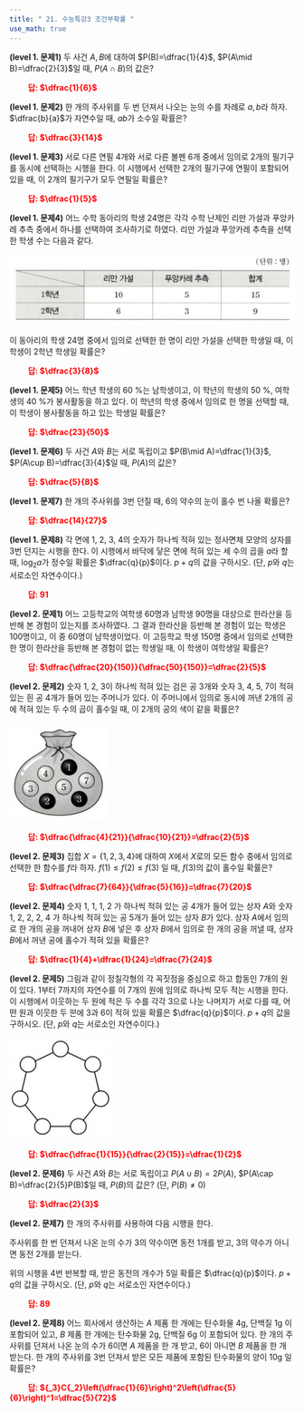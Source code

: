 ```yaml
---
title: " 21. 수능특강3 조건부확률 "
use_math: true
---
```


**(level 1. 문제1)** 두 사건 $A, B$에 대하여 $P(B)=\dfrac{1}{4}$, $P(A\mid B)=\dfrac{2}{3}$일 때, $P(A\cap B)$의 값은?

**<span style="color: red;">$\qquad$답: $\dfrac{1}{6}$</span>**

**(level 1. 문제2)** 한 개의 주사위를 두 번 던져서 나오는 눈의 수를 차례로 $a, b$라 하자. $\dfrac{b}{a}$가 자연수일 때, $ab$가 소수일 확률은?

**<span style="color: red;">$\qquad$답: $\dfrac{3}{14}$</span>**

**(level 1. 문제3)** 서로 다른 연필 4개와 서로 다른 볼펜 6개 중에서 임의로 2개의 필기구를 동시에 선택하는 시행을 한다. 이 시행에서 선택한 2개의 필기구에 연필이 포함되어 있을 때, 이 2개의 필기구가 모두 연필일 확률은?

**<span style="color: red;">$\qquad$답: $\dfrac{1}{5}$</span>**

**(level 1. 문제4)** 어느 수학 동아리의 학생 24명은 각각 수학 난제인 리만 가설과 푸앙카레 추측 중에서 하나를 선택하여 조사하기로 하였다. 리만 가설과 푸앙카레 추측을 선택한 학생 수는 다음과 같다.

<img src="/assets/Pasted image 20240414070543.png"/>

이 동아리의 학생 24명 중에서 임의로 선택한 한 명이 리만 가설을 선택한 학생일 때, 이 학생이 2학년 학생일 확률은?

**<span style="color: red;">$\qquad$답: $\dfrac{3}{8}$</span>**

**(level 1. 문제5)** 어느 학년 학생의 60 $\%$는 남학생이고, 이 학년의 학생의 50 $\%$, 여학생의 40 $\%$가 봉사활동을 하고 있다. 이 학년의 학생 중에서 임의로 한 명을 선택할 때, 이 학생이 봉사활동을 하고 있는 학생일 확률은?

**<span style="color: red;">$\qquad$답: $\dfrac{23}{50}$</span>**

**(level 1. 문제6)** 두 사건 $A$와 $B$는 서로 독립이고 $P(B\mid A)=\dfrac{1}{3}$, $P(A\cup B)=\dfrac{3}{4}$일 때, $P(A)$의 값은?

**<span style="color: red;">$\qquad$답: $\dfrac{5}{8}$</span>**

**(level 1. 문제7)** 한 개의 주사위를 3번 던질 때, 6의 약수의 눈이 홀수 번 나올 확률은?

**<span style="color: red;">$\qquad$답: $\dfrac{14}{27}$</span>**

**(level 1. 문제8)** 각 면에 1, 2, 3, 4의 숫자가 하나씩 적혀 있는 정사면체 모양의 상자를 3번 던지는 시행을 한다. 이 시행에서 바닥에 닿은 면에 적혀 있는 세 수의 곱을 $a$라 할때, $\log_2a$가 정수일 확률은 $\dfrac{q}{p}$이다. $p+q$의 값을 구하시오. (단, $p$와 $q$는 서로소인 자연수이다.)

**<span style="color: red;">$\qquad$답: $91$</span>**

**(level 2. 문제1)** 어느 고등학교의 여학생 60명과 남학생 90명을 대상으로 한라산을 등반해 본 경험이 있는지를 조사하였다. 그 결과 한라산을 등반해 본 경험이 있는 학생은 100명이고, 이 중 60명이 남학생이었다. 이 고등학교 학생 150명 중에서 임의로 선택한 한 명이 한라산을 등반해 본 경험이 없는 학생일 때, 이 학생이 여학생일 확률은?

**<span style="color: red;">$\qquad$답: $\dfrac{\dfrac{20}{150}}{\dfrac{50}{150}}=\dfrac{2}{5}$</span>**

**(level 2. 문제2)** 숫자 1, 2, 3이 하나씩 적혀 있는 검은 공 3개와 숫자 3, 4, 5, 7이 적혀 있는 흰 공 4개가 들어 있는 주머니가 있다. 이 주머니에서 임의로 동시에 꺼낸 2개의 공에 적혀 있는 두 수의 곱이 홀수일 때, 이 2개의 공의 색이 같을 확률은?

<img src="/assets/Pasted image 20240414071335.png"/>

**<span style="color: red;">$\qquad$답: $\dfrac{\dfrac{4}{21}}{\dfrac{10}{21}}=\dfrac{2}{5}$</span>**

**(level 2. 문제3)** 집합 $X=\lbrace 1, 2, 3, 4\rbrace$에 대하여 $X$에서 $X$로의 모든 함수 중에서 임의로 선택한 한 함수를 $f$라 하자. $f(1)\le f(2)\le f(3)$ 일 때, $f(3)$의 값이 홀수일 확률은?

**<span style="color: red;">$\qquad$답: $\dfrac{\dfrac{7}{64}}{\dfrac{5}{16}}=\dfrac{7}{20}$</span>**

**(level 2. 문제4)** 숫자 1, 1, 1, 2 가 하나씩 적혀 있는 공 4개가 들어 있는 상자 $A$와 숫자 1, 2, 2, 2, 4 가 하나씩 적혀 있는 공 5개가 들어 있는 상자 $B$가 있다. 상자 $A$에서 임의로 한 개의 공을 꺼내어 상자 $B$에 넣은 후 상자 $B$에서 임의로 한 개의 공을 꺼낼 때, 상자 $B$에서 꺼낸 공에 홀수가 적혀 있을 확률은?

**<span style="color: red;">$\qquad$답: $\dfrac{1}{4}+\dfrac{1}{24}=\dfrac{7}{24}$</span>**

**(level 2. 문제5)** 그림과 같이 정칠각형의 각 꼭짓점을 중심으로 하고 합동인 7개의 원이 있다. 1부터 7까지의 자연수를 이 7개의 원에 임의로 하나씩 모두 적는 시행을 한다. 이 시행에서 이웃하는 두 원에 적은 두 수를 각각 3으로 나눈 나머지가 서로 다를 때, 어떤 원과 이웃한 두 ᄋᅻᆫ에 3과 6이 적혀 있을 확률은 $\dfrac{q}{p}$이다. $p+q$의 값을 구하시오. (단, $p$와 $q$는 서로소인 자연수이다.)

<img src="/assets/Pasted image 20240414071818.png"/>

**<span style="color: red;">$\qquad$답: $\dfrac{\dfrac{1}{15}}{\dfrac{2}{15}}=\dfrac{1}{2}$</span>**

**(level 2. 문제6)** 두 사건 $A$와 $B$는 서로 독립이고 $P(A\cup B)=2P(A)$, $P(A\cap B)=\dfrac{2}{5}P(B)$일 때, $P(B)$의 값은? (단, $P(B)\ne0$)

**<span style="color: red;">$\qquad$답: $\dfrac{2}{3}$</span>**

**(level 2. 문제7)** 한 개의 주사위를 사용하여 다음 시행을 한다.

주사위를 한 번 던져서 나온 눈의 수가 3의 약수이면 동전 1개를 받고, 3의 약수가 아니면 동전 2개를 받는다.

위의 시행을 4번 반복할 때, 받은 동전의 개수가 5일 확률은 $\dfrac{q}{p}$이다. $p+q$의 값을 구하시오. (단, $p$와 $q$는 서로소인 자연수이다.)

**<span style="color: red;">$\qquad$답: $89$</span>**

**(level 2. 문제8)** 어느 회사에서 생산하는 $A$ 제품 한 개에는 탄수화물 4g, 단백질  1g 이 포함되어 있고, $B$ 제품 한 개에는 탄수화물 2g, 단백질 6g 이 포함되어 있다. 한 개의 주사위를 던져서 나온 눈의 수가 6이면 $A$ 제품을 한 개 받고, 6이 아니면 $B$ 제품을 한 개 받는다. 한 개의 주사위를 3번 던져서 받은 모든 제품에 포함된 탄수화물의 양이 10g 일 확률은?

**<span style="color: red;">$\qquad$답: ${_3}C{_2}\left(\dfrac{1}{6}\right)^2\left(\dfrac{5}{6}\right)^1=\dfrac{5}{72}$</span>**



